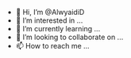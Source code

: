- 👋 Hi, I’m @AlwyaidiD
- 👀 I’m interested in ...
- 🌱 I’m currently learning ...
- 💞️ I’m looking to collaborate on ...
- 📫 How to reach me ...

<!---
AlwyaidiD/AlwyaidiD is a ✨ special ✨ repository because its `README.md` (this file) appears on your GitHub profile.
You can click the Preview link to take a look at your changes.
--->
